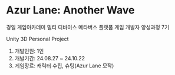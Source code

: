 # Azur Lane: Another Wave
경일 게임아카데미 멀티 디바이스 메타버스 플랫폼 게임 개발자 양성과정 7기

Unity 3D Personal Project

1. 개발인원: 1인
2. 개발기간: 24.08.27 ~ 24.10.22
3. 게임장르: 캐릭터 수집, 슈팅(Azur Lane 모작)
